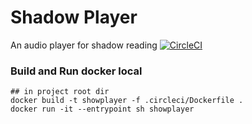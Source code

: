 # Shadow Player

An audio player for shadow reading
[![CircleCI](https://dl.circleci.com/status-badge/img/gh/superlidengke/shadowPlayer/tree/master.svg?style=svg)](https://dl.circleci.com/status-badge/redirect/gh/superlidengke/shadowPlayer/tree/master)

### Build and Run docker local

```shell
## in project root dir
docker build -t showplayer -f .circleci/Dockerfile .
docker run -it --entrypoint sh showplayer 
```